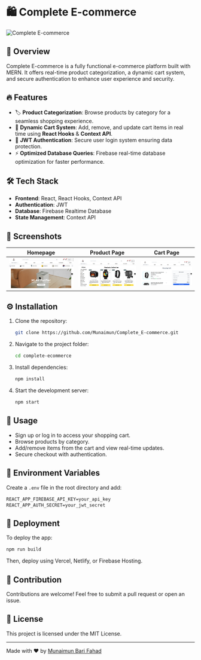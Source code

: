 # 🛍️ Complete E-commerce

![Complete E-commerce]([https://your-image-url.com](https://github.com/Munaimun/Complete_E-commerce/blob/master/homepage.png?raw=true))

## 🚀 Overview
Complete E-commerce is a fully functional e-commerce platform built with MERN. It offers real-time product categorization, a dynamic cart system, and secure authentication to enhance user experience and security.

## 🔥 Features

- 🏷 **Product Categorization**: Browse products by category for a seamless shopping experience.
- 🛒 **Dynamic Cart System**: Add, remove, and update cart items in real time using **React Hooks** & **Context API**.
- 🔐 **JWT Authentication**: Secure user login system ensuring data protection.
- ⚡ **Optimized Database Queries**: Firebase real-time database optimization for faster performance.

## 🛠️ Tech Stack

- **Frontend**: React, React Hooks, Context API
- **Authentication**: JWT
- **Database**: Firebase Realtime Database
- **State Management**: Context API

## 📸 Screenshots

| Homepage | Product Page | Cart Page |
|----------|-------------|-----------|
| ![Homepage](https://github.com/Munaimun/Complete_E-commerce/blob/master/homepage.png?raw=true) | ![Product Page](https://github.com/Munaimun/Complete_E-commerce/blob/master/products.png?raw=true) | ![Cart Page](https://github.com/Munaimun/Complete_E-commerce/blob/master/cartpage.png?raw=true) |

## ⚙️ Installation

1. Clone the repository:
   ```sh
   git clone https://github.com/Munaimun/Complete_E-commerce.git
   ```

2. Navigate to the project folder:
   ```sh
   cd complete-ecommerce
   ```

3. Install dependencies:
   ```sh
   npm install
   ```

4. Start the development server:
   ```sh
   npm start
   ```

## 🎯 Usage

- Sign up or log in to access your shopping cart.
- Browse products by category.
- Add/remove items from the cart and view real-time updates.
- Secure checkout with authentication.

## 🔐 Environment Variables

Create a `.env` file in the root directory and add:
```env
REACT_APP_FIREBASE_API_KEY=your_api_key
REACT_APP_AUTH_SECRET=your_jwt_secret
```

## 🚀 Deployment

To deploy the app:
```sh
npm run build
```
Then, deploy using Vercel, Netlify, or Firebase Hosting.

## 🤝 Contribution

Contributions are welcome! Feel free to submit a pull request or open an issue.

## 📜 License

This project is licensed under the MIT License.

---
Made with ❤️ by [Munaimun Bari Fahad](https://personal-portfolio-chi-hazel.vercel.app/)
